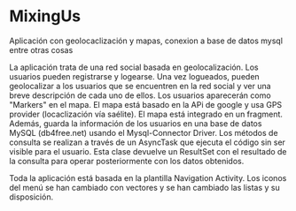 # MixingUs
Aplicación con geolocaclización y mapas, conexion a base de datos mysql entre otras cosas


La aplicación trata de una red social basada en geolocalización. Los usuarios pueden registrarse y logearse.
Una vez logueados, pueden geolocalizar a los usuarios que se encuentren en la red social y ver una breve descripción
de cada uno de ellos. Los usuarios aparecerán como "Markers" en el mapa. El mapa está basado en la APi de google y usa
GPS provider (locaclización vía saélite). El mapa está integrado en un fragment. Además, guarda la información de los usuarios 
en una base de datos MySQL (db4free.net) usando el Mysql-Connector Driver. Los métodos de consulta se realizan a través 
de un AsyncTask que ejecuta el código sin ser visible para el usuario. Esta clase devuelve un ResultSet con el resultado 
de la consulta para operar posteriormente con los datos obtenidos.

Toda la aplicación está basada en la plantilla Navigation Activity. Los iconos del menú se han cambiado con vectores y se han
cambiado las listas y su disposición.
